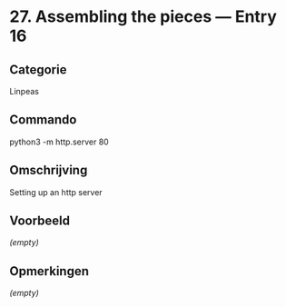 # 27. Assembling the pieces — Entry 16

## Categorie

Linpeas

## Commando

python3 -m http.server 80

## Omschrijving

Setting up an http server

## Voorbeeld

_(empty)_

## Opmerkingen

_(empty)_

